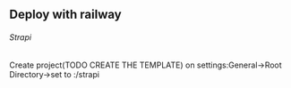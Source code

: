 ## Deploy with railway
###### Strapi
Create project(TODO CREATE THE TEMPLATE)
on settings:General->Root Directory->set to :/strapi

